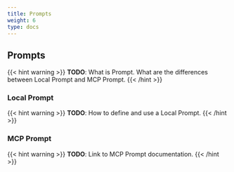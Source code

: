 ```yaml
---
title: Prompts
weight: 6
type: docs
---
```

<!--
Licensed to the Apache Software Foundation (ASF) under one
or more contributor license agreements.  See the NOTICE file
distributed with this work for additional information
regarding copyright ownership.  The ASF licenses this file
to you under the Apache License, Version 2.0 (the
"License"); you may not use this file except in compliance
with the License.  You may obtain a copy of the License at

  http://www.apache.org/licenses/LICENSE-2.0

Unless required by applicable law or agreed to in writing,
software distributed under the License is distributed on an
"AS IS" BASIS, WITHOUT WARRANTIES OR CONDITIONS OF ANY
KIND, either express or implied.  See the License for the
specific language governing permissions and limitations
under the License.
-->

## Prompts

{{< hint warning >}}
**TODO**: What is Prompt. What are the differences between Local Prompt and MCP Prompt.
{{< /hint >}}

### Local Prompt

{{< hint warning >}}
**TODO**: How to define and use a Local Prompt.
{{< /hint >}}

### MCP Prompt

{{< hint warning >}}
**TODO**: Link to MCP Prompt documentation.
{{< /hint >}}
